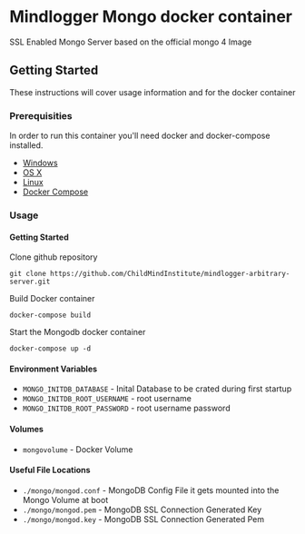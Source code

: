 #  Mindlogger Mongo docker container

SSL Enabled Mongo Server based on the official mongo 4 Image

## Getting Started

These instructions will cover usage information and for the docker container 

### Prerequisities


In order to run this container you'll need docker and docker-compose installed.


* [Windows](https://docs.docker.com/windows/started)
* [OS X](https://docs.docker.com/mac/started/)
* [Linux](https://docs.docker.com/linux/started/)
* [Docker Compose](https://docs.docker.com/compose/install/)


### Usage

#### Getting Started

Clone github repository 
```shell
git clone https://github.com/ChildMindInstitute/mindlogger-arbitrary-server.git
```

Build Docker container
```shell
docker-compose build
```

Start the Mongodb docker container
```shell
docker-compose up -d
```

#### Environment Variables

* `MONGO_INITDB_DATABASE` - Inital Database to be crated during first startup
* `MONGO_INITDB_ROOT_USERNAME` - root username
* `MONGO_INITDB_ROOT_PASSWORD` - root username password

#### Volumes

* `mongovolume` - Docker Volume 

#### Useful File Locations

* `./mongo/mongod.conf` - MongoDB Config File it gets mounted into the Mongo Volume at boot
* `./mongo/mongod.pem` - MongoDB SSL Connection Generated Key
* `./mongo/mongod.key` - MongoDB SSL Connection Generated Pem



